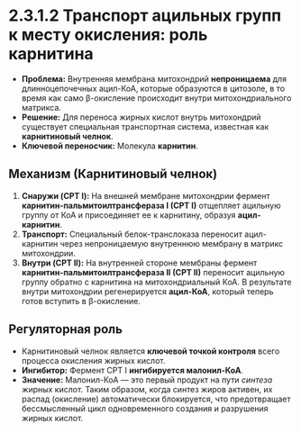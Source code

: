 # 2.3.1.2 Транспорт ацильных групп к месту окисления: роль карнитина

*   **Проблема:** Внутренняя мембрана митохондрий **непроницаема** для длинноцепочечных ацил-КоА, которые образуются в цитозоле, в то время как само β-окисление происходит внутри митохондриального матрикса.
*   **Решение:** Для переноса жирных кислот внутрь митохондрий существует специальная транспортная система, известная как **карнитиновый челнок**.
*   **Ключевой переносчик:** Молекула **карнитин**.

## Механизм (Карнитиновый челнок)

1.  **Снаружи (CPT I):** На внешней мембране митохондрии фермент **карнитин-пальмитоилтрансфераза I (CPT I)** отщепляет ацильную группу от КоА и присоединяет ее к карнитину, образуя **ацил-карнитин**.
2.  **Транспорт:** Специальный белок-транслоказа переносит ацил-карнитин через непроницаемую внутреннюю мембрану в матрикс митохондрии.
3.  **Внутри (CPT II):** На внутренней стороне мембраны фермент **карнитин-пальмитоилтрансфераза II (CPT II)** переносит ацильную группу обратно с карнитина на митохондриальный КоА. В результате внутри митохондрии регенерируется **ацил-КоА**, который теперь готов вступить в β-окисление.

## Регуляторная роль

*   Карнитиновый челнок является **ключевой точкой контроля** всего процесса окисления жирных кислот.
*   **Ингибитор:** Фермент CPT I **ингибируется малонил-КоА**.
*   **Значение:** Малонил-КоА — это первый продукт на пути *синтеза* жирных кислот. Таким образом, когда синтез жиров активен, их распад (окисление) автоматически блокируется, что предотвращает бессмысленный цикл одновременного создания и разрушения жирных кислот.

